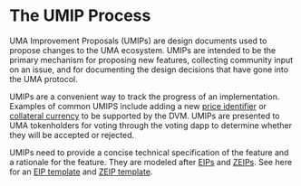 # The UMIP Process

UMA Improvement Proposals (UMIPs) are design documents used to propose changes to the UMA ecosystem. UMIPs are intended to be the primary mechanism for proposing new features, collecting community input on an issue, and for documenting the design decisions that have gone into the UMA protocol.

UMIPs are a convenient way to track the progress of an implementation. Examples of common UMIPS include adding a new [price identifier](../../resources/approved-price-identifiers.md) or [collateral currency](../../resources/approved-collateral-types.md) to be supported by the DVM. UMIPs are presented to UMA tokenholders for voting through the voting dapp to determine whether they will be accepted or rejected.

UMIPs need to provide a concise technical specification of the feature and a rationale for the feature. They are modeled after [EIPs](https://eips.ethereum.org/) and [ZEIPs](https://blog.0xproject.com/0x-protocol-governance-voting-walkthrough-and-faq-3becfd57a370). See here for an [EIP template](https://blog.0xproject.com/0x-protocol-governance-voting-walkthrough-and-faq-3becfd57a370) and [ZEIP template](https://github.com/0xProject/ZEIPs/blob/master/ISSUE\_TEMPLATE.md).
